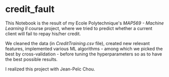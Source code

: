# credit_fault

This Notebook is the result of my Ecole Polytechnique's *MAP569 - Machine Learning II* course project, where we tried to predict whether a current client will fail to repay his/her credit.

We cleaned the data (in *CreditTraining.csv* file), created new relevant features, implemented various ML algorithms - among which we picked the best by cross-validation - before tuning the hyperparameters so as to have the best possible results.

I realized this project with Jean-Peïc Chou.
